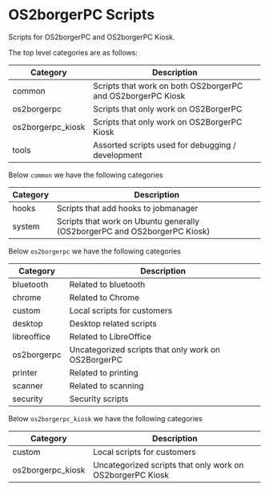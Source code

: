 # OS2borgerPC Scripts

Scripts for OS2borgerPC and OS2borgerPC Kiosk.

The top level categories are as follows:

| Category          | Description                                                                |
| ------------------| ---------------------------------------------------------------------------|
| common            | Scripts that work on both OS2borgerPC and OS2borgerPC Kiosk                |
| os2borgerpc       | Scripts that only work on OS2BorgerPC                                      |
| os2borgerpc_kiosk | Scripts that only work on OS2BorgerPC Kiosk                                |
| tools             | Assorted scripts used for debugging / development                          |

Below `common` we have the following categories


| Category          | Description                                                                |
| ------------------| ---------------------------------------------------------------------------|
| hooks             | Scripts that add hooks to jobmanager                                       |
| system            | Scripts that work on Ubuntu generally (OS2borgerPC and OS2borgerPC Kiosk)  |

Below `os2borgerpc` we have the following categories

| Category      | Description                                                                |
| ------------- | ---------------------------------------------------------------------------|
| bluetooth     | Related to bluetooth                                                       |
| chrome        | Related to Chrome                                                          |
| custom        | Local scripts for customers                                                |
| desktop       | Desktop related scripts                                                    |
| libreoffice   | Related to LibreOffice                                                     |
| os2borgerpc   | Uncategorized scripts that only work on OS2BorgerPC                        |
| printer       | Related to printing                                                        |
| scanner       | Related to scanning                                                        |
| security      | Security scripts                                                           |

Below `os2borgerpc_kiosk` we have the following categories

| Category          | Description                                                                |
| ------------------| ---------------------------------------------------------------------------|
| custom            | Local scripts for customers                                                |
| os2borgerpc_kiosk | Uncategorized scripts that only work on OS2borgerPC Kiosk                  |
